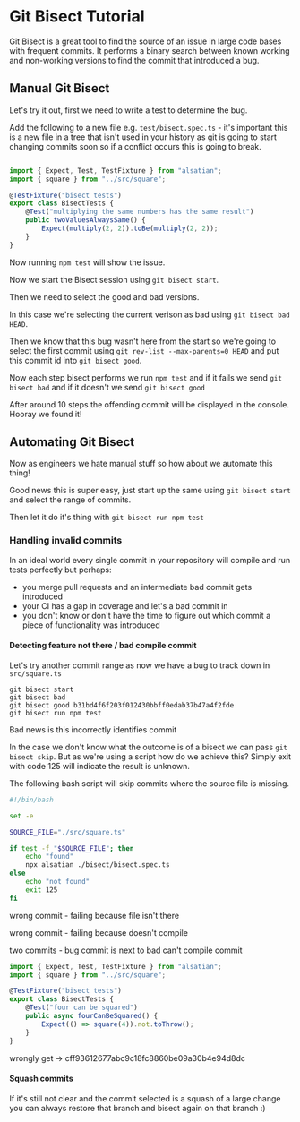 # Git Bisect Tutorial

Git Bisect is a great tool to find the source of an issue in large code bases with frequent commits. It performs a binary search between known working and non-working versions to find the commit that introduced a bug.

## Manual Git Bisect

Let's try it out, first we need to write a test to determine the bug.

Add the following to a new file e.g. `test/bisect.spec.ts` - it's important this is a new file in a tree that isn't used in your history as git is going to start changing commits soon so if a conflict occurs this is going to break.

```typescript

import { Expect, Test, TestFixture } from "alsatian";
import { square } from "../src/square";

@TestFixture("bisect tests")
export class BisectTests {    
    @Test("multiplying the same numbers has the same result")
    public twoValuesAlwaysSame() {
        Expect(multiply(2, 2)).toBe(multiply(2, 2));
    }
}
```

Now running `npm test` will show the issue.

Now we start the Bisect session using `git bisect start`.

Then we need to select the good and bad versions.

In this case we're selecting the current verison as bad using `git bisect bad HEAD`.

Then we know that this bug wasn't here from the start so we're going to select the first commit using `git rev-list --max-parents=0 HEAD` and put this commit id into `git bisect good`.

Now each step bisect performs we run `npm test` and if it fails we send `git bisect bad` and if it doesn't we send `git bisect good`

After around 10 steps the offending commit will be displayed in the console. Hooray we found it!

## Automating Git Bisect

Now as engineers we hate manual stuff so how about we automate this thing!

Good news this is super easy, just start up the same using `git bisect start` and select the range of commits.

Then let it do it's thing with `git bisect run npm test`

### Handling invalid commits

In an ideal world every single commit in your repository will compile and run tests perfectly but perhaps:

* you merge pull requests and an intermediate bad commit gets introduced
* your CI has a gap in coverage and let's a bad commit in
* you don't know or don't have the time to figure out which commit a piece of functionality was introduced

#### Detecting feature not there / bad compile commit

Let's try another commit range as now we have a bug to track down in `src/square.ts`

```
git bisect start
git bisect bad
git bisect good b31bd4f6f203f012430bbff0edab37b47a4f2fde
git bisect run npm test
```

Bad news is this incorrectly identifies commit 

In the case we don't know what the outcome is of a bisect we can pass `git bisect skip`. But as we're using a script how do we achieve this? Simply exit with code 125 will indicate the result is unknown.

The following bash script will skip commits where the source file is missing.

```bash
#!/bin/bash

set -e

SOURCE_FILE="./src/square.ts"

if test -f "$SOURCE_FILE"; then
    echo "found"
    npx alsatian ./bisect/bisect.spec.ts
else
    echo "not found"
    exit 125
fi
```



wrong commit - failing because file isn't there

wrong commit - failing because doesn't compile

two commits - bug commit is next to bad can't compile commit

```typescript
import { Expect, Test, TestFixture } from "alsatian";
import { square } from "../src/square";

@TestFixture("bisect tests")
export class BisectTests {
    @Test("four can be squared")
    public async fourCanBeSquared() {
        Expect(() => square(4)).not.toThrow();
    }
}
```

wrongly get -> cff93612677abc9c18fc8860be09a30b4e94d8dc

#### Squash commits

If it's still not clear and the commit selected is a squash of a large change you can always restore that branch and bisect again on that branch :)

